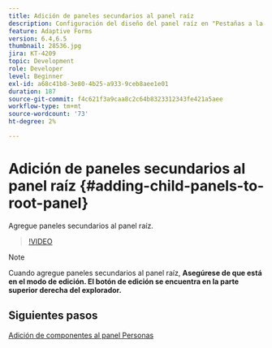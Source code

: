 ```yaml
---
title: Adición de paneles secundarios al panel raíz
description: Configuración del diseño del panel raíz en "Pestañas a la izquierda" y adición de paneles secundarios al panel raíz.
feature: Adaptive Forms
version: 6.4,6.5
thumbnail: 28536.jpg
jira: KT-4209
topic: Development
role: Developer
level: Beginner
exl-id: a68c41b8-3e80-4b25-a933-9ceb8aee1e01
duration: 187
source-git-commit: f4c621f3a9caa8c2c64b8323312343fe421a5aee
workflow-type: tm+mt
source-wordcount: '73'
ht-degree: 2%

---
```


# Adición de paneles secundarios al panel raíz {#adding-child-panels-to-root-panel}

Agregue paneles secundarios al panel raíz.


>[!VIDEO](https://video.tv.adobe.com/v/28536?quality=12&learn=on)

>[!NOTE]
>Cuando agregue paneles secundarios al panel raíz, **Asegúrese de que está en el modo de edición. El botón de edición se encuentra en la parte superior derecha del explorador.**

## Siguientes pasos

[Adición de componentes al panel Personas](./adding-components-to-people-panel.md)

